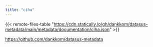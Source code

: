 ```yaml
---
title: "ciha"
---
```


{{< remote-files-table "https://cdn.statically.io/gh/dankkom/datasus-metadata/main/metadata/documentation/ciha.json" >}}

https://github.com/dankkom/datasus-metadata
